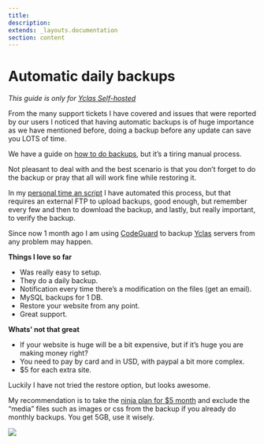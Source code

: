 ```yaml
---
title:
description:
extends: _layouts.documentation
section: content
---
```


# Automatic daily backups

_This guide is only for  [Yclas Self-hosted](https://yclas.com/)_


  From the many support tickets I have covered and issues that were reported by our users I noticed that having automatic backups is of huge importance as we have mentioned before, doing a backup before any update can save you LOTS of time.

We have a guide on [how to do backups](/docs/technical-backup-site), but it’s a tiring manual process.

Not pleasant to deal with and the best scenario is that you don’t forget to do the backup or pray that all will work fine while restoring it.

In my  [personal time an script](http://garridodiaz.com/ftp-backup-for-mysql-and-files/)  I have automated this process, but that requires an external FTP to upload backups, good enough, but remember every few and then to download the backup, and lastly, but really important, to verify the backup.

Since now 1 month ago I am using  [CodeGuard](https://mbsy.co/CodeGuard/17761100)  to backup  [Yclas](https://yclas.com/)  servers from any problem may happen.

**Things I love so far**

-   Was really easy to setup.
-   They do a daily backup.
-   Notification every time there’s a modification on the files (get an email).
-   MySQL backups for 1 DB.
-   Restore your website from any point. 
-   Great support.

**Whats' not that great**

-   If your website is huge will be a bit expensive, but if it’s huge you are making money right?
-   You need to pay by card and in USD, with paypal a bit more complex.
-   $5 for each extra site.

Luckily I have not tried the restore option, but looks awesome.

My recommendation is to take the  [ninja plan for $5 month](https://mbsy.co/CodeGuard/17761100)  and exclude the “media” files such as images or css from the backup if you already do monthly backups.  You get 5GB, use it wisely.

![](/assets/images/hosting.png)

